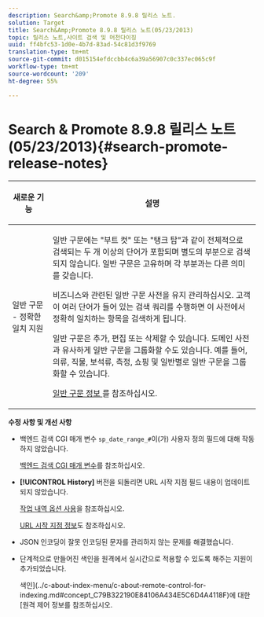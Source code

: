 ```yaml
---
description: Search&amp;Promote 8.9.8 릴리스 노트.
solution: Target
title: Search&Amp;Promote 8.9.8 릴리스 노트(05/23/2013)
topic: 릴리스 노트,사이트 검색 및 머천다이징
uuid: ff4bfc53-1d0e-4b7d-83ad-54c81d3f9769
translation-type: tm+mt
source-git-commit: d015154efdccbb4c6a39a56907c0c337ec065c9f
workflow-type: tm+mt
source-wordcount: '209'
ht-degree: 55%

---
```



# Search &amp; Promote 8.9.8 릴리스 노트(05/23/2013){#search-promote-release-notes}

<table> 
 <thead> 
  <tr> 
   <th colname="col1" class="entry"> <p>새로운 기능 </p> </th> 
   <th colname="col2" class="entry"> <p>설명 </p> </th> 
  </tr> 
 </thead>
 <tbody> 
  <tr> 
   <td colname="col1"> <p> 일반 구문 - 정확한 일치 지원 </p> </td> 
   <td colname="col2"> <p> 일반 구문에는 "부트 컷" 또는 "탱크 탑"과 같이 전체적으로 검색되는 두 개 이상의 단어가 포함되며 별도의 부분으로 검색되지 않습니다. 일반 구문은 고유하며 각 부분과는 다른 의미를 갖습니다. </p> <p> 비즈니스와 관련된 일반 구문 사전을 유지 관리하십시오. 고객이 여러 단어가 들어 있는 검색 쿼리를 수행하면 이 사전에서 정확히 일치하는 항목을 검색하게 됩니다. </p> <p>일반 구문은 추가, 편집 또는 삭제할 수 있습니다. 도메인 사전과 유사하게 일반 구문을 그룹화할 수도 있습니다. 예를 들어, 의류, 직물, 보석류, 측정, 쇼핑 및 일반별로 일반 구문을 그룹화할 수 있습니다. </p> <p><a href="../c-about-linguistics-menu/c-about-common-phrases.md#concept_4946E53586DF492EAEB1B7F757FD440F" format="dita" scope="local"> 일반 구문 정보 </a>를 참조하십시오. </p> </td> 
  </tr> 
 </tbody> 
</table>

**수정 사항 및 개선 사항**

* 백엔드 검색 CGI 매개 변수 `sp_date_range_#`이(가) 사용자 정의 필드에 대해 작동하지 않았습니다.

   [백엔드 검색 CGI 매개 변수](../c-appendices/c-cgiparameters.md#reference_582E85C3886740C98FE88CA9DF7918E8)를 참조하십시오.

* **[!UICONTROL History]** 버전을 되돌리면 URL 시작 지점 필드 내용이 업데이트되지 않았습니다.

   [작업 내역 옵션 사용](../t-using-the-history-option.md#task_70DD3F87A67242BBBD2CB27156F43002)을 참조하십시오.

   [URL 시작 지점 정보](../c-about-settings-menu/c-about-crawling-menu.md#concept_5D857E3B5C124E85BC0B5AE77A509573)도 참조하십시오.

* JSON 인코딩이 잘못 인코딩된 문자를 관리하지 않는 문제를 해결했습니다.
* 단계적으로 만들어진 색인을 원격에서 실시간으로 적용할 수 있도록 해주는 지원이 추가되었습니다.

   색인](../c-about-index-menu/c-about-remote-control-for-indexing.md#concept_C79B322190E84106A434E5C6D4A4118F)에 대한 [원격 제어 정보를 참조하십시오.

